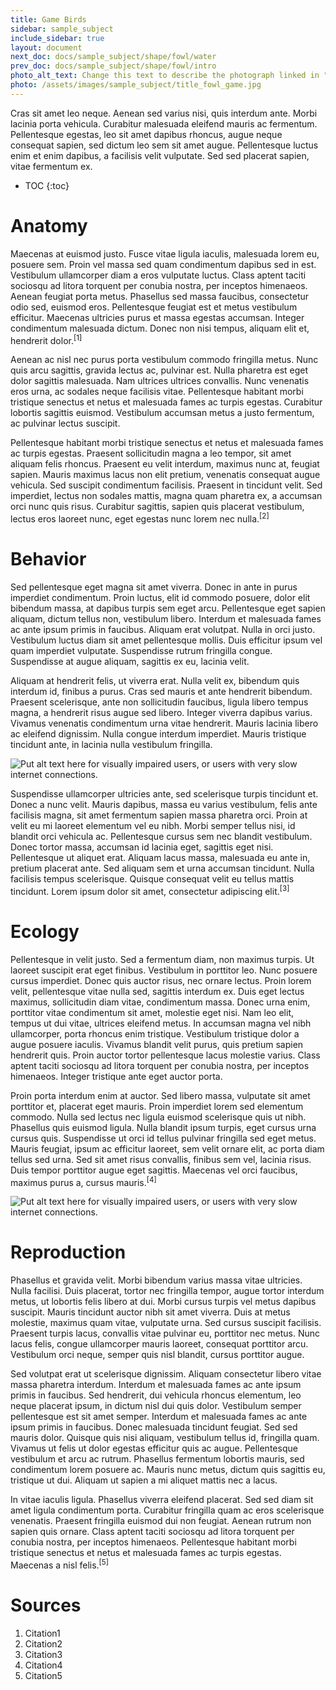 ```yaml
---
title: Game Birds
sidebar: sample_subject
include_sidebar: true
layout: document
next_doc: docs/sample_subject/shape/fowl/water
prev_doc: docs/sample_subject/shape/fowl/intro
photo_alt_text: Change this text to describe the photograph linked in "photo".
photo: /assets/images/sample_subject/title_fowl_game.jpg
---
```


Cras sit amet leo neque. Aenean sed varius nisi, quis interdum ante. Morbi lacinia porta vehicula. Curabitur malesuada eleifend mauris ac fermentum. Pellentesque egestas, leo sit amet dapibus rhoncus, augue neque consequat sapien, sed dictum leo sem sit amet augue. Pellentesque luctus enim et enim dapibus, a facilisis velit vulputate. Sed sed placerat sapien, vitae fermentum ex. 

* TOC
{:toc}

# Anatomy

Maecenas at euismod justo. Fusce vitae ligula iaculis, malesuada lorem eu, posuere sem. Proin vel massa sed quam condimentum dapibus sed in est. Vestibulum ullamcorper diam a eros vulputate luctus. Class aptent taciti sociosqu ad litora torquent per conubia nostra, per inceptos himenaeos. Aenean feugiat porta metus. Phasellus sed massa faucibus, consectetur odio sed, euismod eros. Pellentesque feugiat est et metus vestibulum efficitur. Maecenas ultricies purus et massa egestas accumsan. Integer condimentum malesuada dictum. Donec non nisi tempus, aliquam elit et, hendrerit dolor.<sup>[1]</sup>

Aenean ac nisl nec purus porta vestibulum commodo fringilla metus. Nunc quis arcu sagittis, gravida lectus ac, pulvinar est. Nulla pharetra est eget dolor sagittis malesuada. Nam ultrices ultrices convallis. Nunc venenatis eros urna, ac sodales neque facilisis vitae. Pellentesque habitant morbi tristique senectus et netus et malesuada fames ac turpis egestas. Curabitur lobortis sagittis euismod. Vestibulum accumsan metus a justo fermentum, ac pulvinar lectus suscipit.

Pellentesque habitant morbi tristique senectus et netus et malesuada fames ac turpis egestas. Praesent sollicitudin magna a leo tempor, sit amet aliquam felis rhoncus. Praesent eu velit interdum, maximus nunc at, feugiat sapien. Mauris maximus lacus non elit pretium, venenatis consequat augue vehicula. Sed suscipit condimentum facilisis. Praesent in tincidunt velit. Sed imperdiet, lectus non sodales mattis, magna quam pharetra ex, a accumsan orci nunc quis risus. Curabitur sagittis, sapien quis placerat vestibulum, lectus eros laoreet nunc, eget egestas nunc lorem nec nulla.<sup>[2]</sup>

# Behavior

Sed pellentesque eget magna sit amet viverra. Donec in ante in purus imperdiet condimentum. Proin luctus, elit id commodo posuere, dolor elit bibendum massa, at dapibus turpis sem eget arcu. Pellentesque eget sapien aliquam, dictum tellus non, vestibulum libero. Interdum et malesuada fames ac ante ipsum primis in faucibus. Aliquam erat volutpat. Nulla in orci justo. Vestibulum luctus diam sit amet pellentesque mollis. Duis efficitur ipsum vel quam imperdiet vulputate. Suspendisse rutrum fringilla congue. Suspendisse at augue aliquam, sagittis ex eu, lacinia velit.

Aliquam at hendrerit felis, ut viverra erat. Nulla velit ex, bibendum quis interdum id, finibus a purus. Cras sed mauris et ante hendrerit bibendum. Praesent scelerisque, ante non sollicitudin faucibus, ligula libero tempus magna, a hendrerit risus augue sed libero. Integer viverra dapibus varius. Vivamus venenatis condimentum urna vitae hendrerit. Mauris lacinia libero ac eleifend dignissim. Nulla congue interdum imperdiet. Mauris tristique tincidunt ante, in lacinia nulla vestibulum fringilla. 

<img src="/template-information-site/assets/images/sample_subject/game1.jpg" alt="Put alt text here for visually impaired users, or users with very slow internet connections."/>

Suspendisse ullamcorper ultricies ante, sed scelerisque turpis tincidunt et. Donec a nunc velit. Mauris dapibus, massa eu varius vestibulum, felis ante facilisis magna, sit amet fermentum sapien massa pharetra orci. Proin at velit eu mi laoreet elementum vel eu nibh. Morbi semper tellus nisi, id blandit orci vehicula ac. Pellentesque cursus sem nec blandit vestibulum. Donec tortor massa, accumsan id lacinia eget, sagittis eget nisi. Pellentesque ut aliquet erat. Aliquam lacus massa, malesuada eu ante in, pretium placerat ante. Sed aliquam sem et urna accumsan tincidunt. Nulla facilisis tempus scelerisque. Quisque consequat velit eu tellus mattis tincidunt. Lorem ipsum dolor sit amet, consectetur adipiscing elit.<sup>[3]</sup>

# Ecology

Pellentesque in velit justo. Sed a fermentum diam, non maximus turpis. Ut laoreet suscipit erat eget finibus. Vestibulum in porttitor leo. Nunc posuere cursus imperdiet. Donec quis auctor risus, nec ornare lectus. Proin lorem velit, pellentesque vitae nulla sed, sagittis interdum ex. Duis eget lectus maximus, sollicitudin diam vitae, condimentum massa. Donec urna enim, porttitor vitae condimentum sit amet, molestie eget nisi. Nam leo elit, tempus ut dui vitae, ultrices eleifend metus. In accumsan magna vel nibh ullamcorper, porta rhoncus enim tristique. Vestibulum tristique dolor a augue posuere iaculis. Vivamus blandit velit purus, quis pretium sapien hendrerit quis. Proin auctor tortor pellentesque lacus molestie varius. Class aptent taciti sociosqu ad litora torquent per conubia nostra, per inceptos himenaeos. Integer tristique ante eget auctor porta.

Proin porta interdum enim at auctor. Sed libero massa, vulputate sit amet porttitor et, placerat eget mauris. Proin imperdiet lorem sed elementum commodo. Nulla sed lectus nec ligula euismod scelerisque quis ut nibh. Phasellus quis euismod ligula. Nulla blandit ipsum turpis, eget cursus urna cursus quis. Suspendisse ut orci id tellus pulvinar fringilla sed eget metus. Mauris feugiat, ipsum ac efficitur laoreet, sem velit ornare elit, ac porta diam tellus sed urna. Sed sit amet risus convallis, finibus sem vel, lacinia risus. Duis tempor porttitor augue eget sagittis. Maecenas vel orci faucibus, maximus purus a, cursus mauris.<sup>[4]</sup>

<img src="/template-information-site/assets/images/sample_subject/game2.jpg" alt="Put alt text here for visually impaired users, or users with very slow internet connections."/>

# Reproduction

Phasellus et gravida velit. Morbi bibendum varius massa vitae ultricies. Nulla facilisi. Duis placerat, tortor nec fringilla tempor, augue tortor interdum metus, ut lobortis felis libero at dui. Morbi cursus turpis vel metus dapibus suscipit. Mauris tincidunt auctor nibh sit amet viverra. Duis at metus molestie, maximus quam vitae, vulputate urna. Sed cursus suscipit facilisis. Praesent turpis lacus, convallis vitae pulvinar eu, porttitor nec metus. Nunc lacus felis, congue ullamcorper mauris laoreet, consequat porttitor arcu. Vestibulum orci neque, semper quis nisl blandit, cursus porttitor augue.

Sed volutpat erat ut scelerisque dignissim. Aliquam consectetur libero vitae massa pharetra interdum. Interdum et malesuada fames ac ante ipsum primis in faucibus. Sed hendrerit, dui vehicula rhoncus elementum, leo neque placerat ipsum, in dictum nisl dui quis dolor. Vestibulum semper pellentesque est sit amet semper. Interdum et malesuada fames ac ante ipsum primis in faucibus. Donec malesuada tincidunt feugiat. Sed sed mauris dolor. Quisque quis nisi aliquam, vestibulum tellus id, fringilla quam. Vivamus ut felis ut dolor egestas efficitur quis ac augue. Pellentesque vestibulum et arcu ac rutrum. Phasellus fermentum lobortis mauris, sed condimentum lorem posuere ac. Mauris nunc metus, dictum quis sagittis eu, tristique ut dui. Aliquam ut sapien a mi aliquet mattis nec a lacus.

In vitae iaculis ligula. Phasellus viverra eleifend placerat. Sed sed diam sit amet ligula condimentum porta. Curabitur fringilla quam ac eros scelerisque venenatis. Praesent fringilla euismod dui non feugiat. Aenean rutrum non sapien quis ornare. Class aptent taciti sociosqu ad litora torquent per conubia nostra, per inceptos himenaeos. Pellentesque habitant morbi tristique senectus et netus et malesuada fames ac turpis egestas. Maecenas a nisl felis.<sup>[5]</sup>

# Sources

1. Citation1
2. Citation2
3. Citation3
4. Citation4
5. Citation5
